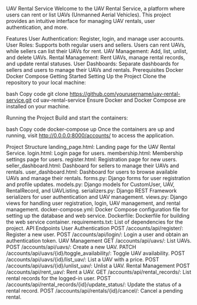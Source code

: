 UAV Rental Service
Welcome to the UAV Rental Service, a platform where users can rent or list UAVs (Unmanned Aerial Vehicles). This project provides an intuitive interface for managing UAV rentals, user authentication, and more.

Features
User Authentication: Register, login, and manage user accounts.
User Roles: Supports both regular users and sellers. Users can rent UAVs, while sellers can list their UAVs for rent.
UAV Management: Add, list, unlist, and delete UAVs.
Rental Management: Rent UAVs, manage rental records, and update rental statuses.
User Dashboards: Separate dashboards for sellers and users to manage their UAVs and rentals.
Prerequisites
Docker
Docker Compose
Getting Started
Setting Up the Project
Clone the repository to your local machine:

bash
Copy code
git clone https://github.com/yourusername/uav-rental-service.git
cd uav-rental-service
Ensure Docker and Docker Compose are installed on your machine.

Running the Project
Build and start the containers:

bash
Copy code
docker-compose up
Once the containers are up and running, visit http://0.0.0.0:8000/accounts/ to access the application.

Project Structure
landing_page.html: Landing page for the UAV Rental Service.
login.html: Login page for users.
membership.html: Membership settings page for users.
register.html: Registration page for new users.
seller_dashboard.html: Dashboard for sellers to manage their UAVs and rentals.
user_dashboard.html: Dashboard for users to browse available UAVs and manage their rentals.
forms.py: Django forms for user registration and profile updates.
models.py: Django models for CustomUser, UAV, RentalRecord, and UAVListing.
serializers.py: Django REST Framework serializers for user authentication and UAV management.
views.py: Django views for handling user registration, login, UAV management, and rental management.
docker-compose.yml: Docker Compose configuration file for setting up the database and web service.
Dockerfile: Dockerfile for building the web service container.
requirements.txt: List of dependencies for the project.
API Endpoints
User Authentication
POST /accounts/api/register/: Register a new user.
POST /accounts/api/login/: Login a user and obtain an authentication token.
UAV Management
GET /accounts/api/uavs/: List UAVs.
POST /accounts/api/uavs/: Create a new UAV.
PATCH /accounts/api/uavs/{id}/toggle_availability/: Toggle UAV availability.
POST /accounts/api/uavs/{id}/list_uav/: List a UAV with a price.
POST /accounts/api/uavs/{id}/unlist_uav/: Unlist a UAV.
Rental Management
POST /accounts/api/rent_uav/: Rent a UAV.
GET /accounts/api/rental_records/: List rental records for the logged-in user.
POST /accounts/api/rental_records/{id}/update_status/: Update the status of a rental record.
POST /accounts/api/rentals/{id}/cancel/: Cancel a pending rental.
